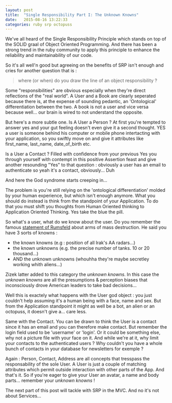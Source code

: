 ```yaml
---
layout: post
title:  "Single Responsibility Part I: The Unknown Knowns"
date:   2015-08-16 13:22:33
categories: ruby srp octopuss
---
```


We've all heard of the Single Responsibility Principle which stands on top of the SOLID graal of Object Oriented Programming. And there has been a strong trend in the ruby community to apply this principle to enhance the reliability and maintainability of our code. 

So it's all well'n good but agreeing on the benefits of SRP isn't enough and cries for another question that is : 

> where (or when) do you draw the line of an object responsibility ?

Some "responsibilities" are obvious especially when they're direct reflections of the "real world". A User and a Book are clearly seperated because there is, at the expense of sounding pedantic, an 'Ontological' differentiation between the two. A book is not a user and vice versa because well... our brain is wired to not understand the opposite.

But here's a more subtle one. Is A User a Person ? At first you're tempted to answer yes and your gut feeling doesn't even give it a second thought. YES a user is someone behind his computer or mobile phone intertacting with your application, so you swiftly move on and give it attributes like first_name, last_name, date_of_birth etc. 

Is a User a Contact ? Filled with confidence from your previous Yes you through yourself with contempt in this positive Assertion feast and give another resounding "Yes" to that question : obviously a user has an email to authenticate so yeah it's a contact, obviously... Duh 

And here the God syndrome starts  creeping in...

The problem is you're still relying on the 'ontological differentiation' molded by your human experience, but which isn't enough anymore. What you should do instead is think from the standpoint of your Application. To do that you must shift you thoughts from Human Oriented thinking to Application Oriented Thinking. Yes take the blue the pill.

So what's a user, what do we know about the user. Do you remember the famous [statement of Rumsfeld](https://en.wikipedia.org/wiki/There_are_known_knowns) about arms of mass destruction. He said you have 3 sorts of knowns :

* the known knowns (e.g : position of all Irak's AA radars...)
* the known unknowns (e.g. the precise number of tanks. 10 or 20 thousand...)
* AND the unknown unknowns (whouhha they're maybe secretley working whith aliens...)

Zizek latter added to this category the _unknown knowns_. In this case the _unknown knowns_ are all the presumptions & perception biases that inconsciously drove American leaders to take bad decisions...

Well this is exactely what happens with the User god object : you just couldn't help assuming it's a human being with a face, name and sex. But from the Application standpoint it might as well be a bot, an alien or an octopuss, it doesn't give a... care less. 

Same with the Contact. You can be drawn to think the User is a contact since it has an email and you can therefore make contact. But remember the login field used to be 'username' or 'login'. Or it could be something else, why not a picture file with your face on it. And while we're at it, why limit your contacts to the authenticated users ? Why couldn't you have a whole bunch of contacts in your database for newsletters for exemple ?

Again : Person, Contact, Address are all concepts that tresspass the responsability of the sole User. A User is just a couple of matching attributes which permit outside interaction with other parts of the App. And that's it. So if you're eager to give your User an avatar, a name and body parts... remember your _unknown knowns_ !

The next part of this post will tackle with SRP in the MVC. And no it's not about Services...


